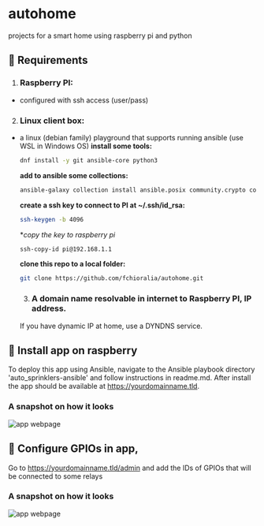# autohome
projects for a smart home using raspberry pi and python

## 🔧 Requirements
1. ### Raspberry PI:
 - configured with ssh access (user/pass)
2. ### Linux client box:
 - a linux (debian family) playground that supports running ansible (use WSL in Windows OS)
   **install some tools:**
   ```sh
   dnf install -y git ansible-core python3
   ```  
   **add to ansible some collections:**
   ```sh
   ansible-galaxy collection install ansible.posix community.crypto community.general
   ```
   **create a ssh key to connect to PI at ~/.ssh/id_rsa:**
   ```sh
   ssh-keygen -b 4096
   ```
   **copy the key to raspberry pi*
   ```sh
   ssh-copy-id pi@192.168.1.1
   ```
   **clone this repo to a local folder:**
   ```sh
   git clone https://github.com/fchioralia/autohome.git
   ```
   3. ### A domain name resolvable in internet to Raspberry PI, IP address.
   If you have dynamic IP at home, use a DYNDNS service.

## 🔧 Install app on raspberry

To deploy this app using Ansible, navigate to the Ansible playbook directory 'auto_sprinklers-ansible' and follow instructions in readme.md.
After install the app should be available at https://yourdomainname.tld.

### A snapshot on how it looks
![app webpage](web.png)

## 🔧 Configure GPIOs in app, 

Go to https://yourdomainname.tld/admin and add the IDs of GPIOs that will be connected to some relays

### A snapshot on how it looks
![app webpage](web_admin.png)
